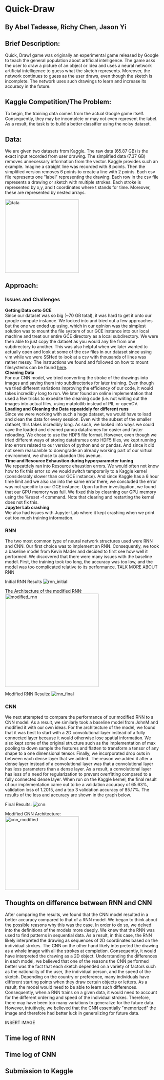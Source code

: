 # Quick-Draw
## By Abel Tadesse, Richy Chen, Jason Yi

## Brief Description:
Quick, Draw! game was originally an experimental game released by Google to teach the general population about artificial intelligence. The game asks the user to draw a picture of an object or idea and uses a neural network artificial intelligence to guess what the sketch represents. Moreover, the network continues to guess as the user draws, even though the sketch is incomplete. The network uses such drawings to learn and increase its accuracy in the future.

## Kaggle Competition/The Problem:
To begin, the training data comes from the actual Google game itself. Consequently, they may be incomplete or may not even represent the label. As a result, the task is to build a better classifier using the noisy dataset. 

## Data:
We are given two datasets from Kaggle. The raw data (65.87 GB) is the exact input recorded from user drawing. The simplified data (7.37 GB) removes unnecessary information from the vector. Kaggle provides such an example. Imagine a straight line was recorded with 8 points. Then the simplified version removes 6 points to create a line with 2 points. Each csv file represents one "label" representing the drawing. Each row in the csv file represents a drawing or sketch with multiple strokes. Each stroke is represented by x,y, and t coordinates where t stands for time. Moreover, these are represented by nested arrays. 

<img width="241" alt="data" src="https://user-images.githubusercontent.com/39183226/49924634-b9628f00-fe6b-11e8-855f-028761919324.PNG">


## Approach: 

### Issues and Challenges
**Getting Data onto GCE**  
Since our dataset was so big (~70 GB total), it was hard to get it onto our google compute instance. We looked into and tried out a few approaches but the one we ended up using, which in our opinion was the simplest solution was to mount the file system of our GCE instance into our local machine and treat our entire GCE directory as a local subdirectory. We were then able to just copy the dataset as you would any file from one subdirectory to another. This was also helpful when we later wanted to actually open and look at some of the csv files in our dataset since using vim while we were SSHed to look at a csv with thousands of lines was rather messy. The instructions we found and followed on how to mount filesystems can be found [here](https://www.cs.hmc.edu/~geoff/classes/hmc.cs105.201501/sshfs.html).   
**Cleaning Data**  
For our CNN model, we tried converting the stroke of the drawings into images and saving them into subdirectories for later training. Even though we tried different variations improving the efficiency of our code, it would takes incredibly long to run. We later found an online implementation that used a few tricks to expedite the cleaning code (i.e. not writing out the images into actual files, using matplotlib instead of PIL or openCV.   
**Loading and Cleaning the Data repeatdely for different runs**  
Since we were working with such a huge dataset, we would have to load and clean the data for every session. Even with the subset of the smaller dataset, this takes incredibly long. As such, we looked into ways we could save the loaded and cleaned panda dataframes for easier and faster reloading. We chose to use the HDF5 file format. However, even though we tried different ways of storing dataframes onto HDF5 files, we kept running into errors related to our version of python and or pandas. And since it did not seem reasoanble to downgrade an already working part of our virtual environment, we chose to abandon this avenue.  
**Time and Resource Exhaustion during hyperparameter tuning**   
We repeatdely ran into Resource ehaustion errors. We would often not know how to fix this error so we would switch temporarily to a Kaggle kernel (considerably slower than our GCE instance). And since Kaggle has a 6 hour time limit and we also ran into the same error there, we concluded the error was not specific to our GCE instance. Upon further investigation, we found that our GPU memory was full. We fixed this by clearning our GPU memory using the %reset -f command. Note that clearing and restarting the kernel does not fix this.   
**Jupyter Lab crashing**   
We also had issues with Jupyter Lab where it kept crashing when we print out too much training information.

### RNN
The two most common type of neural network structures used were RNN and CNN. Our first choice was to implement an RNN. Consequently, we took a baseline model from Kevin Mader and decided to first see how well it performed. We discovered that there were many issues with the baseline model. First, the training took too long, the accuracy was too low, and the model was too complicated relative to its performance.
TALK MORE ABOUT RNN

Initial RNN Results
![rnn_initial](https://user-images.githubusercontent.com/35898484/49917030-54e70600-fe52-11e8-868d-f5dbd7f3194a.PNG)

The Architecture of the modified RNN:   
<img width="306" alt="modified_rnn" src="https://user-images.githubusercontent.com/39183226/49924850-1fe7ad00-fe6c-11e8-86d3-b47cf18d084c.PNG">

Modified RNN Results:
![rnn_final](https://user-images.githubusercontent.com/35898484/49917041-65977c00-fe52-11e8-8c7d-da7a964f3e7a.PNG)


### CNN
We next attempted to compare the performance of our modified RNN to a CNN model. As a result, we similarly took a baseline model from JohnM and modified it with our own ideas. For the architecture of the model, we found that it was best to start with a 2D convolutional layer instead of a fully connected layer because it would otherwise lose spatial information. We also kept some of the original structure such as the implementation of max pooling to down sample the features and flatten to transform a tensor of any shape to a one dimensional tensor. Finally, we incorporated drop outs in between each dense layer that we added. The reason we added it after a dense layer instead of a convolutional layer was that a convolutional layer has less parameters than a dense layer. As a result, a convolutional layer has less of a need for regularization to prevent overfitting compared to a fully connected dense layer. When run on the Kaggle kernel, the final result of our implementation came out to be a validation accuracy of 65.63%, validation loss of 1.2015, and a top 3 validation accuracy of 85.17%. The results of the loss and accuracy are shown in the graph below.

Final Results: 
![cnn](https://user-images.githubusercontent.com/35898484/49917050-70521100-fe52-11e8-996f-dc249dda0dfc.PNG)

Modified CNN Architecture:   
<img width="241" alt="cnn_modified" src="https://user-images.githubusercontent.com/39183226/49924936-65a47580-fe6c-11e8-9f17-ac50221bda91.PNG">

## Thoughts on difference between RNN and CNN
After comparing the results, we found that the CNN model resulted in a better accuracy compared to that of a RNN model. We began to think about the possible reasons why this was the case. In order to do so, we delved into the definitions of the models more deeply. We knew that the RNN was used to find patterns in sequential data. As a result, in this case, the RNN likely interpreted the drawing as sequences of 2D coordinates based on the individual strokes. The CNN on the other hand likely interpreted the drawing as a whole image with all the strokes at completion. Consequently, it would have interpreted the drawing as a 2D object. Understanding the differences in each model, we believed that one of the reasons the CNN performed better was the fact that each sketch depended on a variety of factors such as the nationality of the user, the individual person, and the speed of the sketch. Depending on the country or preference, many individuals have different starting points when they draw certain objects or letters. As a result, the model would need to be able to learn such differences. Consequently, when a RNN trains on a given data, it would need to account for the different ordering and speed of the individual strokes. Therefore, there may have been too many variations to generalize for the future data. However, intuitively, we believed that the CNN essentially "memorized" the image and therefore had better luck in generalizing for future data. 

INSERT IMAGE 

## Time log of RNN

## Time log of CNN

## Submission to Kaggle

